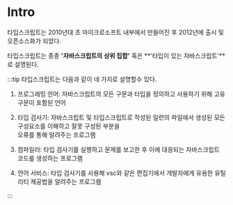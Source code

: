 # Intro

타입스크립트는 2010년대 초 마이크로소프트 내부에서 만들어진 후 2012년에 출시 및 오픈소스화가 되었다.

타입스크립트는 종종 **'자바스크립트의 상위 집합'** 혹은 **'타입이 있는 자바스크립트'**로 설명된다.

:::tip
타입스크립트는 다음과 같이 네 가지로 설명할수 있다.

1. 프로그래밍 언어: 자바스크립트의 모든 구문과 타입을 정의하고 사용하기 위해 고유 구문이 포함된 언어
2. 타입 검사기: 자바스크립트 및 타입스크립트로 작성된 일련의 파일에서 생성된 모든 구성요소를 이해하고 잘못 구성된 부분을<br/>오류를 통해 알려주는 프로그램

3. 컴파일러: 타입 검사기를 실행하고 문제를 보고한 후 이에 대응되는 자바스크립트 코드를 생성하는 프로그램
4. 언어 서비스: 타입 검사기를 사용해 vsc와 같은 편집기에서 개발자에게 유용한 유틸리티 제공법을 알려주는 프로그램

:::
